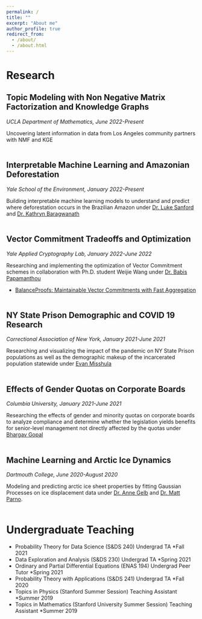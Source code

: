 ```yaml
---
permalink: /
title: ""
excerpt: "About me"
author_profile: true
redirect_from: 
  - /about/
  - /about.html
---
```



Research
======

## Topic Modeling with Non Negative Matrix Factorization and Knowledge Graphs
*UCLA Department of Mathematics, June 2022-Present*

Uncovering latent information in data from Los Angeles community partners with NMF and KGE
<br/><br/>

## Interpretable Machine Learning and Amazonian Deforestation
*Yale School of the Environment, January 2022-Present*

Building interpretable machine learning models to understand and predict where deforestation occurs in the Brazilian Amazon under [Dr. Luke Sanford](https://lcsanford.github.io) and [Dr. Kathryn Baragwanath](https://kathrynbaragwanath.com)
<br/><br/>

## Vector Commitment Tradeoffs and Optimization  
 *Yale Applied Cryptography Lab, January 2022-June 2022*

Researching and implementing the optimization of Vector Commitment schemes in collaboration with Ph.D. student Weijie Wang under [Dr. Babis Papamanthou](https://www.cs.yale.edu/homes/cpap/) 
- [BalanceProofs: Maintainable Vector Commitments with Fast Aggregation](https://eprint.iacr.org/2022/864)
<br/><br/>

## NY State Prison Demographic and COVID 19 Research
*Correctional Association of New York, January 2021-June 2021*

Researching and visualizing the impact of the pandemic on NY State Prison populations as well as the demographic makeup of the incarcerated population statewide under [Evan Misshula](https://misshula.org/pages/academic.html) 
<br/><br/>

## Effects of Gender Quotas on Corporate Boards  
 *Columbia University, January 2021-June 2021*

Researching the effects of gender and minority quotas on corporate boards to analyze compliance and determine whether
the legislation yields benefits for senior-level management not directly affected by the quotas under [Bhargav Gopal](https://econ.columbia.edu/econpeople/bhargav-gopal/)
<br/><br/>

## Machine Learning and Arctic Ice Dynamics 
*Dartmouth College, June 2020-August 2020*

Modeling and predicting arctic ice sheet properties by fitting Gaussian Processes on ice displacement data under [Dr. Anne Gelb](https://math.dartmouth.edu/~annegelb/) and [Dr. Matt Parno](https://www.linkedin.com/in/mparno/). 
<br/><br/>


Undergraduate Teaching
======
- Probability Theory for Data Science (S&DS 240) Undergrad TA *Fall 2021
- Data Exploration and Analysis (S&DS 230) Undergrad TA *Spring 2021
- Ordinary and Partial Differential Equations (ENAS 194) Undergrad Peer Tutor *Spring 2021
- Probability Theory with Applications (S&DS 241) Undergrad TA *Fall 2020
- Topics in Physics (Stanford Summer Session) Teaching Assistant *Summer 2019
- Topics in Mathematics (Stanford University Summer Session) Teaching Assistant *Summer 2019


